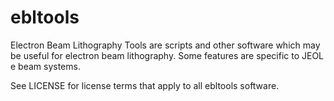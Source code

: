 # ebltools

Electron Beam Lithography Tools are scripts and other software which may be useful for electron beam lithography. Some features are specific to JEOL e beam systems.

See LICENSE for license terms that apply to all ebltools software.

